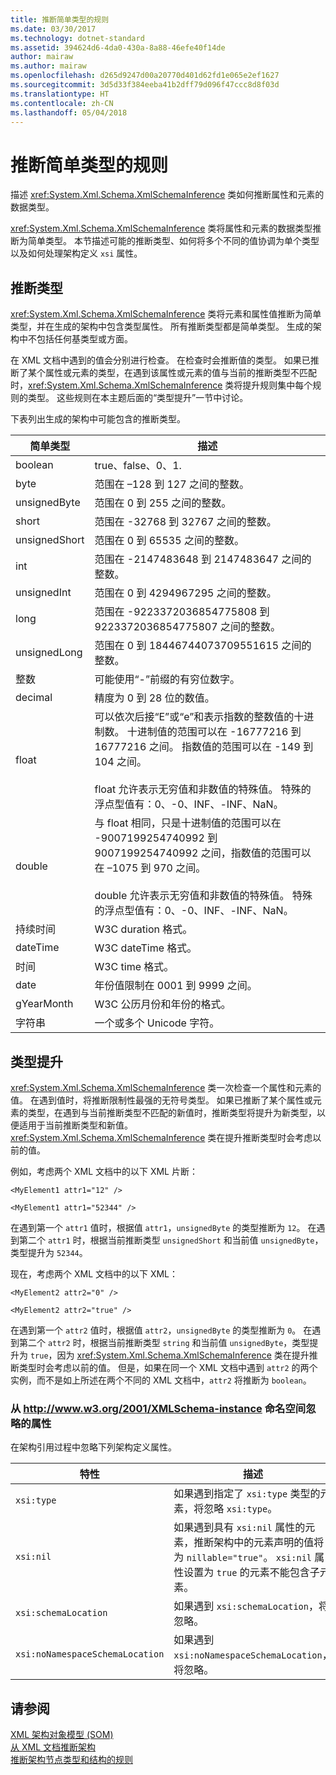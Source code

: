 ```yaml
---
title: 推断简单类型的规则
ms.date: 03/30/2017
ms.technology: dotnet-standard
ms.assetid: 394624d6-4da0-430a-8a88-46efe40f14de
author: mairaw
ms.author: mairaw
ms.openlocfilehash: d265d9247d00a20770d401d62fd1e065e2ef1627
ms.sourcegitcommit: 3d5d33f384eeba41b2dff79d096f47ccc8d8f03d
ms.translationtype: HT
ms.contentlocale: zh-CN
ms.lasthandoff: 05/04/2018
---
```

# <a name="rules-for-inferring-simple-types"></a>推断简单类型的规则
描述 <xref:System.Xml.Schema.XmlSchemaInference> 类如何推断属性和元素的数据类型。  
  
 <xref:System.Xml.Schema.XmlSchemaInference> 类将属性和元素的数据类型推断为简单类型。 本节描述可能的推断类型、如何将多个不同的值协调为单个类型以及如何处理架构定义 `xsi` 属性。  
  
## <a name="inferred-types"></a>推断类型  
 <xref:System.Xml.Schema.XmlSchemaInference> 类将元素和属性值推断为简单类型，并在生成的架构中包含类型属性。 所有推断类型都是简单类型。 生成的架构中不包括任何基类型或方面。  
  
 在 XML 文档中遇到的值会分别进行检查。 在检查时会推断值的类型。 如果已推断了某个属性或元素的类型，在遇到该属性或元素的值与当前的推断类型不匹配时，<xref:System.Xml.Schema.XmlSchemaInference> 类将提升规则集中每个规则的类型。 这些规则在本主题后面的“类型提升”一节中讨论。  
  
 下表列出生成的架构中可能包含的推断类型。  
  
|简单类型|描述|  
|-----------------|-----------------|  
|boolean|true、false、0、1.|  
|byte|范围在 –128 到 127 之间的整数。|  
|unsignedByte|范围在 0 到 255 之间的整数。|  
|short|范围在 -32768 到 32767 之间的整数。|  
|unsignedShort|范围在 0 到 65535 之间的整数。|  
|int|范围在 -2147483648 到 2147483647 之间的整数。|  
|unsignedInt|范围在 0 到 4294967295 之间的整数。|  
|long|范围在 -9223372036854775808 到 9223372036854775807 之间的整数。|  
|unsignedLong|范围在 0 到 18446744073709551615 之间的整数。|  
|整数|可能使用“-”前缀的有穷位数字。|  
|decimal|精度为 0 到 28 位的数值。|  
|float|可以依次后接“E”或“e”和表示指数的整数值的十进制数。 十进制值的范围可以在 -16777216 到 16777216 之间。 指数值的范围可以在 -149 到 104 之间。<br /><br /> float 允许表示无穷值和非数值的特殊值。 特殊的浮点型值有：0、-0、INF、-INF、NaN。|  
|double|与 float 相同，只是十进制值的范围可以在 -9007199254740992 到 9007199254740992 之间，指数值的范围可以在 –1075 到 970 之间。<br /><br /> double 允许表示无穷值和非数值的特殊值。 特殊的浮点型值有：0、-0、INF、-INF、NaN。|  
|持续时间|W3C duration 格式。|  
|dateTime|W3C dateTime 格式。|  
|时间|W3C time 格式。|  
|date|年份值限制在 0001 到 9999 之间。|  
|gYearMonth|W3C 公历月份和年份的格式。|  
|字符串|一个或多个 Unicode 字符。|  
  
## <a name="type-promotion"></a>类型提升  
 <xref:System.Xml.Schema.XmlSchemaInference> 类一次检查一个属性和元素的值。 在遇到值时，将推断限制性最强的无符号类型。 如果已推断了某个属性或元素的类型，在遇到与当前推断类型不匹配的新值时，推断类型将提升为新类型，以便适用于当前推断类型和新值。 <xref:System.Xml.Schema.XmlSchemaInference> 类在提升推断类型时会考虑以前的值。  
  
 例如，考虑两个 XML 文档中的以下 XML 片断：  
  
 `<MyElement1 attr1="12" />`  
  
 `<MyElement1 attr1="52344" />`  
  
 在遇到第一个 `attr1` 值时，根据值 `attr1`，`unsignedByte` 的类型推断为 `12`。 在遇到第二个 `attr1` 时，根据当前推断类型 `unsignedShort` 和当前值 `unsignedByte`，类型提升为 `52344`。  
  
 现在，考虑两个 XML 文档中的以下 XML：  
  
 `<MyElement2 attr2="0" />`  
  
 `<MyElement2 attr2="true" />`  
  
 在遇到第一个 `attr2` 值时，根据值 `attr2`，`unsignedByte` 的类型推断为 `0`。 在遇到第二个 `attr2` 时，根据当前推断类型 `string` 和当前值 `unsignedByte`，类型提升为 `true`，因为 <xref:System.Xml.Schema.XmlSchemaInference> 类在提升推断类型时会考虑以前的值。 但是，如果在同一个 XML 文档中遇到 `attr2` 的两个实例，而不是如上所述在两个不同的 XML 文档中，`attr2` 将推断为 `boolean`。  
  
### <a name="ignored-attributes-from-the-httpwwww3org2001xmlschema-instance-namespace"></a>从 http://www.w3.org/2001/XMLSchema-instance 命名空间忽略的属性  
 在架构引用过程中忽略下列架构定义属性。  
  
|特性|描述|  
|---------------|-----------------|  
|`xsi:type`|如果遇到指定了 `xsi:type` 类型的元素，将忽略 `xsi:type`。|  
|`xsi:nil`|如果遇到具有 `xsi:nil` 属性的元素，推断架构中的元素声明的值将为 `nillable="true"`。 `xsi:nil` 属性设置为 `true` 的元素不能包含子元素。|  
|`xsi:schemaLocation`|如果遇到 `xsi:schemaLocation`，将忽略。|  
|`xsi:noNamespaceSchemaLocation`|如果遇到 `xsi:noNamespaceSchemaLocation`，将忽略。|  
  
## <a name="see-also"></a>请参阅  
 [XML 架构对象模型 (SOM)](../../../../docs/standard/data/xml/xml-schema-object-model-som.md)  
 [从 XML 文档推断架构](../../../../docs/standard/data/xml/inferring-schemas-from-xml-documents.md)  
 [推断架构节点类型和结构的规则](../../../../docs/standard/data/xml/rules-for-inferring-schema-node-types-and-structure.md)
